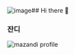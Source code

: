 ![image](https://github.com/user-attachments/assets/0c2a4a23-9d4c-47f2-9a94-17673ae6081d)## Hi there 👋

### 잔디
![mazandi profile](http://mazandi.herokuapp.com/api?handle=chiyo-an&theme=dark)
<!--
**chiyo-an/chiyo-an** is a ✨ _special_ ✨ repository because its `README.md` (this file) appears on your GitHub profile.

Here are some ideas to get you started:

- 🔭 I’m currently working on ...
- 🌱 I’m currently learning ...
- 👯 I’m looking to collaborate on ...
- 🤔 I’m looking for help with ...
- 💬 Ask me about ...
- 📫 How to reach me: ...
- 😄 Pronouns: ...
- ⚡ Fun fact: ...
-->
